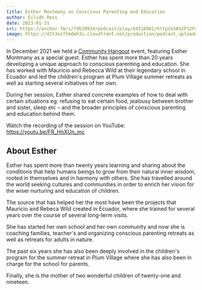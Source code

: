 ```yaml
---
title: Esther Montmany on Conscious Parenting and Education
author: Eilidh Ross
date: 2023-01-31
src: https://anchor.fm/s/79b39934/podcast/play/64310961/https%3A%2F%2Fd3ctxlq1ktw2nl.cloudfront.net%2Fproduction%2Fexports%2F79b39934%2F64310961%2Fabd46958c161bf10bf7df70da50477d1.m4a
image: https://d3t3ozftmdmh3i.cloudfront.net/production/podcast_uploaded_episode/20318133/20318133-1675184491689-cacc519c7d177.jpg
---
```


In December 2021 we held a [Community Hangout](https://lifeitself.org/blog/2021/11/30/community-hangout-december-2021) event, featuring Esther Montmany as a special guest. Esther has spent more than 20 years developing a unique approach to conscious parenting and education. She has worked with Mauricio and Rebecca Wild at their legendary school in Ecuador and led the children's program at Plum Village summer retreats as well as starting several initiatives of her own. 

During her session, Esther shared concrete examples of how to deal with certain situations eg: refusing to eat certain food, jealousy between brother and sister, sleep etc – and the broader principles of conscious parenting and education behind them.

Watch the recording of the session on YouTube: https://youtu.be/FR_HnXUn_mc 

## About Esther

Esther has spent more than twenty years learning and sharing about the conditions that help humans beings to grow from their natural inner wisdom, rooted in themselves and in harmony with others. She has travelled around the world seeking cultures and communities in order to enrich her vision for the wiser nurturing and education of children.

The source that has helped her the most have been the projects that Mauricio and Rebeca Wild created in Ecuador, where she trained for several years over the course of several long-term visits.

She has started her own school and her own community and now she is coaching families, teacher's and organizing conscious parenting retreats as well as retreats for adults in nature.

The past six years she has also been deeply involved in the children's program for the summer retreat in Plum Village where she has also been in charge for the school for parents.

Finally, she is the mother of two wonderful children of twenty-one and nineteen.